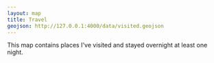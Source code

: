 ```yaml
---
layout: map
title: Travel
geojson: http://127.0.0.1:4000/data/visited.geojson
---
```


This map contains places I've visited and stayed overnight at least one night.

